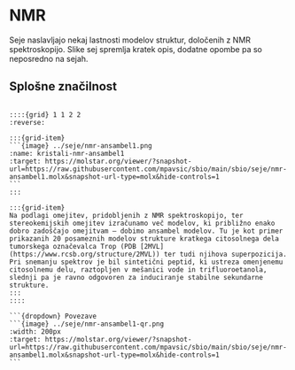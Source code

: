 # NMR

Seje naslavljajo nekaj lastnosti modelov struktur, določenih z NMR spektroskopijo. Slike sej spremlja kratek opis, dodatne opombe pa so neposredno na sejah.

## Splošne značilnost

````{card} Ansambel modelov

::::{grid} 1 1 2 2
:reverse:

:::{grid-item}
```{image} ../seje/nmr-ansambel1.png
:name: kristali-nmr-ansambel1
:target: https://molstar.org/viewer/?snapshot-url=https://raw.githubusercontent.com/mpavsic/sbio/main/sbio/seje/nmr-ansambel1.molx&snapshot-url-type=molx&hide-controls=1
```
:::

:::{grid-item}
Na podlagi omejitev, pridobljenih z NMR spektroskopijo, ter stereokemijskih omejitev izračunamo več modelov, ki približno enako dobro zadoščajo omejitvam – dobimo ansambel modelov. Tu je kot primer prikazanih 20 posameznih modelov strukture kratkega citosolnega dela tumorskega označevalca Trop (PDB [2MVL](https://www.rcsb.org/structure/2MVL)) ter tudi njihova superpozicija. Pri snemanju spektrov je bil sintetični peptid, ki ustreza omenjenemu citosolnemu delu, raztopljen v mešanici vode in trifluoroetanola, slednji pa je ravno odgovoren za induciranje stabilne sekundarne strukture.
:::
::::

```{dropdown} Povezave
```{image} ../seje/nmr-ansambel1-qr.png
:width: 200px
:target: https://molstar.org/viewer/?snapshot-url=https://raw.githubusercontent.com/mpavsic/sbio/main/sbio/seje/nmr-ansambel1.molx&snapshot-url-type=molx&hide-controls=1
```
````

